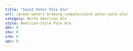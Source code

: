 ```yaml
---
title: "Saint Peter Pale Ale"
url: /great-waters-brewing-company/saint-peter-pale-ale/
category: North American Ale
style: American-Style Pale Ale
abv: 0
ibu: 0
srm: 0
upc: 0
---
```


